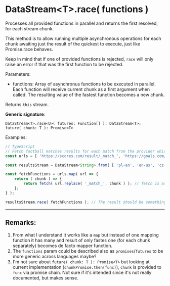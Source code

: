 # DataStream\<T>.race( functions )

Processes all provided functions in parallel and returns the first resolved, for each stream chunk.

This method is to allow running multiple asynchronous operations for each chunk awaiting just the result of the quickest to execute, just like Promise.race behaves.

Keep in mind that if one of provided functions is rejected, `race` will only raise an error if that was the first function to be rejected.

Parameters:

- functions: Array of asynchronus functions to be executed in parallel. Each function will receive current chunk as a first argument when called. The resulting value of the fastest function becomes a new chunk.

Returns `this` stream.

**Generic signature**:

```
DataStream<T>.race<U>( futures: Function[] ): DataStream<T>;
future( chunk: T ): Promise<T>
```

Examples:

```js
// TypeScript
// Fetch football matches results for each match from the provider which retruns results the fastest.
const urls = [ 'https://scores.com/result/_match_', 'https://goals.com/results/_match_', , 'https://football.com/results/_match_' ];

const resultsStream = DataStream<String>.from( [ 'pl-en', 'en-us', 'cz-sk' ] );

const fetchFunctions = urls.map( url => {
    return ( chunk ) => {
        return fetch( url.replace( '_match_', chunk ) ); // fetch is async
    };
} );

resultsStream.race( fetchFunctions ); // The result should be something like [ '1:0', '2:2', '3:1' ]
```

---

## Remarks:

1. From what I understand it works like a `map` but instead of one mapping function it has many and result of only fastes one (for each chunk separately) becomes de facto mapper function.
1. The `functions` param could be described also as `promises`/`futures` to be more generic across languages maybe?
1. I'm not sure about `future( chunk: T ): Promise<T>` but looking at current implementation (`chunkPromise.then(func)`), `chunk` is provided to `func` via promise chain. Not sure if it's intended since it's not really documented, but makes sense.
